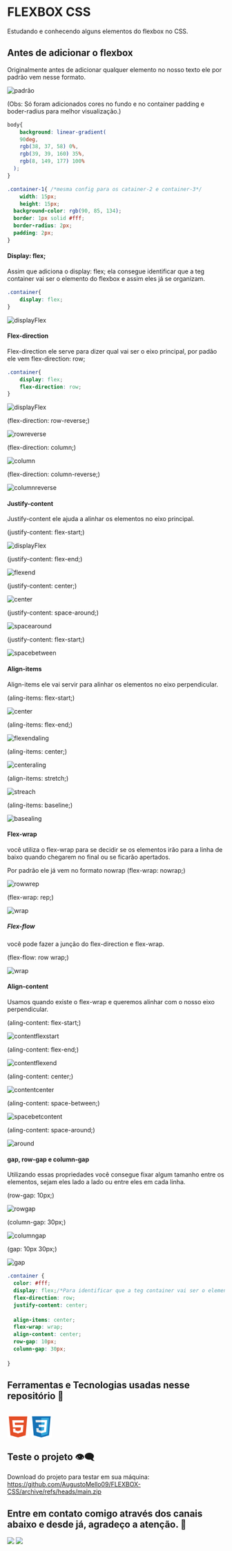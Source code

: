 # FLEXBOX CSS
Estudando e conhecendo alguns elementos do flexbox no CSS.

## Antes de adicionar o flexbox

Originalmente antes de adicionar qualquer elemento no  nosso texto ele por padrão vem nesse formato.

![padrão](https://user-images.githubusercontent.com/101072311/207490525-79c0ec79-efb4-4c87-a18d-d626e91bb12d.png)

(Obs: Só foram adicionados cores no fundo e no container padding e boder-radius para melhor visualização.)

~~~CSS
body{
	background: linear-gradient(
    90deg,
    rgb(38, 37, 58) 0%,
    rgb(39, 39, 160) 35%,
    rgb(8, 149, 177) 100%
  );
}
~~~

~~~CSS
.container-1{ /*mesma config para os catainer-2 e container-3*/
	width: 15px;
 	height: 15px;
  background-color: rgb(90, 85, 134);
  border: 1px solid #fff;
  border-radius: 2px;
  padding: 2px;
}
~~~

#### Display: flex;

Assim que adiciona o display: flex; ela consegue identificar que a teg container vai ser o elemento do flexbox e assim eles já se organizam.

~~~CSS
.container{
	display: flex;
}
~~~

![displayFlex](https://user-images.githubusercontent.com/101072311/207490514-4f9f75ff-9d25-4ba1-88fe-c06596360714.png)

#### Flex-direction

Flex-direction ele serve para dizer qual vai ser o eixo principal, por padão ele vem flex-direction: row;

~~~CSS
.container{
	display: flex;
	flex-direction: row;
}
~~~

![displayFlex](https://user-images.githubusercontent.com/101072311/207490514-4f9f75ff-9d25-4ba1-88fe-c06596360714.png)

(flex-direction: row-reverse;)

![rowreverse](https://user-images.githubusercontent.com/101072311/207596142-bf57cad0-6739-4542-8149-3071409c9f34.png)

(flex-direction: column;)

![column](https://user-images.githubusercontent.com/101072311/207596152-5424d743-b9b3-4499-b0a7-f491cb91f169.png)

(flex-direction: column-reverse;)

![columnreverse](https://user-images.githubusercontent.com/101072311/207596158-d1874a21-187d-4f6a-9e1c-c6573a8b3725.png)

#### Justify-content

Justify-content ele ajuda a alinhar os elementos no eixo principal.

(justify-content: flex-start;)

![displayFlex](https://user-images.githubusercontent.com/101072311/207490514-4f9f75ff-9d25-4ba1-88fe-c06596360714.png)

(justify-content: flex-end;)

![flexend](https://user-images.githubusercontent.com/101072311/207600111-51ac6b9e-ffc4-472f-9986-d353dc97d164.png)

(justify-content: center;)

![center](https://user-images.githubusercontent.com/101072311/207601380-6dcb4859-5d90-4652-bf13-2e2677b8136c.png)

(justify-content: space-around;)

![spacearound](https://user-images.githubusercontent.com/101072311/207601415-cb153401-22ff-442c-a21b-5cb23d570cd2.png)

(justify-content: flex-start;)

![spacebetween](https://user-images.githubusercontent.com/101072311/207601404-151ed371-27be-472c-86de-7dca2fcadc25.png)

#### Align-items

Align-items ele vai servir para alinhar os elementos no eixo perpendicular.

(aling-items: flex-start;)

![center](https://user-images.githubusercontent.com/101072311/207601380-6dcb4859-5d90-4652-bf13-2e2677b8136c.png)

(aling-items: flex-end;)

![flexendaling](https://user-images.githubusercontent.com/101072311/207605535-4102319c-6493-4d44-bb24-ba3a44fa2201.png)

(aling-items: center;)

![centeraling](https://user-images.githubusercontent.com/101072311/207605503-650d6e7c-f7f8-4c02-9385-2e3be750df0d.png)

(align-items: stretch;)

![streach](https://user-images.githubusercontent.com/101072311/207605554-5101f4bc-5402-42a3-9313-dee5816ddc21.png)

(aling-items: baseline;)

![basealing](https://user-images.githubusercontent.com/101072311/207605568-a8e5b280-bbea-4f2a-9097-9e01ed4a5ee2.png)

#### Flex-wrap

você utiliza o flex-wrap para se decidir se os elementos irão para a linha de baixo quando chegarem no final ou se ficarão apertados.

Por padrão ele já vem no formato nowrap
(flex-wrap: nowrap;)

![rowwrep](https://user-images.githubusercontent.com/101072311/207609220-db0aa73e-346b-4fb1-91fc-03bcef7be082.png)

(flex-wrap: rep;)

![wrap](https://user-images.githubusercontent.com/101072311/207609226-013f7dac-d828-452c-a26f-5e2d5c3532ba.png)

##### Flex-flow

você pode fazer a junção do flex-direction e flex-wrap.

(flex-flow: row wrap;)

![wrap](https://user-images.githubusercontent.com/101072311/207609226-013f7dac-d828-452c-a26f-5e2d5c3532ba.png)

#### Align-content

Usamos quando existe o flex-wrap e queremos alinhar com o nosso eixo perpendicular.

(aling-content: flex-start;)

![contentflexstart](https://user-images.githubusercontent.com/101072311/207612608-19ba5fdc-de69-41d7-9c30-0b7419a08b6a.png)

(aling-content: flex-end;)

![contentflexend](https://user-images.githubusercontent.com/101072311/207612618-0dbbee49-1d6c-4155-8bdb-2574cdaf4588.png)

(aling-content: center;)

![contentcenter](https://user-images.githubusercontent.com/101072311/207612632-d1a7bba7-46c3-4c5e-bb6c-be5266bf19d1.png)

(aling-content: space-between;)

![spacebetcontent](https://user-images.githubusercontent.com/101072311/207612643-b348cddf-e4ea-47da-933b-69de8a06536e.png)

(aling-content: space-around;)

![around](https://user-images.githubusercontent.com/101072311/207612654-fa7fdaaf-0c30-48d6-89ab-cd569fdfb8d7.png)

#### gap, row-gap e column-gap
Utilizando essas propriedades você consegue fixar algum tamanho entre os elementos, sejam eles lado a lado ou entre eles em cada linha.


(row-gap: 10px;)

![rowgap](https://user-images.githubusercontent.com/101072311/207615029-ef52bfe8-1feb-4d9c-b33a-d6daae2b742b.png)

(column-gap: 30px;)

![columngap](https://user-images.githubusercontent.com/101072311/207615283-a4de1060-e24e-4f76-9517-cc5b17680914.png)

(gap: 10px 30px;)

![gap](https://user-images.githubusercontent.com/101072311/207614990-90cb78e8-0910-4f76-aff7-eaf4c1f68ee0.png)

~~~CSS
.container {
  color: #fff;
  display: flex;/*Para identificar que a teg container vai ser o elemento do flexbox*/
  flex-direction: row;
  justify-content: center;
 
  align-items: center;
  flex-wrap: wrap;
  align-content: center;
  row-gap: 10px;
  column-gap: 30px;

}
~~~


## Ferramentas e Tecnologias usadas nesse repositório 🧱
<div style="display: inline_block"><br>

<img align="center" alt="Augusto-HTML" height="50" width="50" src="https://raw.githubusercontent.com/devicons/devicon/1119b9f84c0290e0f0b38982099a2bd027a48bf1/icons/html5/html5-plain.svg">
<img align="center" alt="Augusto-CSS" height="50" width="50" src="https://raw.githubusercontent.com/devicons/devicon/1119b9f84c0290e0f0b38982099a2bd027a48bf1/icons/css3/css3-original.svg">

</div>    

## Teste o projeto 👁‍🗨

Download do projeto para testar em sua máquina: https://github.com/AugustoMello09/FLEXBOX-CSS/archive/refs/heads/main.zip

## Entre em contato comigo através dos canais abaixo e desde já, agradeço a atenção. 🤝 

<div>

  <a href="https://www.linkedin.com/in/jos%C3%A9-augusto-mello-794a94234" target="_blank"><img src="https://img.shields.io/badge/-LinkedIn-%230077B5?style=for-the-badge&logo=linkedin&logoColor=white" target="_blank"></a>
 <a href="mailto:joseaugusto.Mello01@gmail.com" target="_blank"><img src="https://img.shields.io/badge/Gmail-D14836?style=for-the-badge&logo=gmail&logoColor=white" target="_blank"></a>   

  </div>
